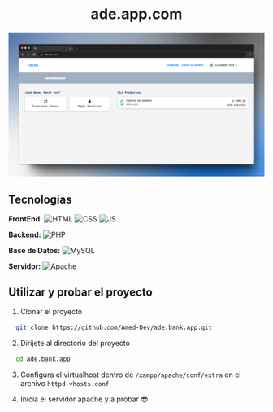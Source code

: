 # <h1 align="center">ade.app.com</h1>
<img src="./public/images/preview.png" alt="Preview ADE app">

## Tecnologías

**FrontEnd:** ![HTML](https://img.shields.io/badge/HTML_5-orange?logo=html5&logoColor=white)
![CSS](https://img.shields.io/badge/CSS_3-blue?logo=css3&logoColor=white)
![JS](https://img.shields.io/badge/JavaScript-gray?logo=javascript&logoColor=yellow)

**Backend:** ![PHP](https://img.shields.io/badge/PHP_8.2-gray?logo=php)

**Base de Datos:** ![MySQL](https://img.shields.io/badge/MySQL-gray?logo=mysql&logoColor=white&labelColor=42759c)

**Servidor:** ![Apache](https://img.shields.io/badge/apache-%23D42029.svg?&logo=apache&logoColor=white)

## Utilizar y probar el proyecto

1. Clonar el proyecto

```bash
  git clone https://github.com/Amed-Dev/ade.bank.app.git
```

2. Dirijete al directorio del proyecto

```bash
  cd ade.bank.app
```

3. Configura el virtualhost dentro de  `/xampp/apache/conf/extra` en el archivo `httpd-vhosts.conf`

4. Inicia el servidor apache y a probar 😎
